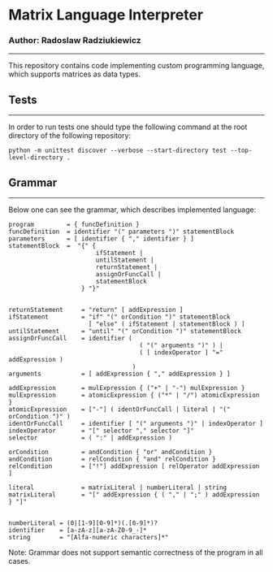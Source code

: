 # Matrix Language Interpreter

### Author: Radoslaw Radziukiewicz

---

This repository contains code implementing custom 
programming language, which supports matrices 
as data types.

## Tests

---

In order to run tests one should type the following command 
at the root directory of the following repository:

```shell
python -m unittest discover --verbose --start-directory test --top-level-directory .
```

## Grammar 

---

Below one can see the grammar, which describes implemented language:


```
program         = { funcDefinition }
funcDefinition  = identifier "(" parameters ")" statementBlock
parameters      = [ identifier { "," identifier } ] 
statementBlock  =  "{" {
                        ifStatement |
                        untilStatement |
                        returnStatement |
                        assignOrFuncCall |
                        statementBlock
                    } "}"


returnStatement     = "return" [ addExpression ]
ifStatement         = "if" "(" orCondition ")" statementBlock
                      [ "else" ( ifStatement | statementBlock ) ]
untilStatement      = "until" "(" orCondition ")" statementBlock
assignOrFuncCall    = identifier ( 
                                    ( "(" arguments ")" ) |
                                    ( [ indexOperator ] "=" addExpression )
                                  )
arguments           = [ addExpression { "," addExpression } ]

addExpression       = mulExpression { ("+" | "-") mulExpression }
mulExpression       = atomicExpression { ("*" | "/") atomicExpression }
atomicExpression    = ["-"] ( identOrFuncCall | literal | "(" orCondition ")" )
identOrFuncCall     = identifier [ "(" arguments ")" | indexOperator ]
indexOperator       = "[" selector "," selector "]"
selector            = ( ":" | addExpression )

orCondition         = andCondition { "or" andCondition }
andCondition        = relCondition { "and" relCondition }
relCondition        = ["!"] addExpression [ relOperator addExpression ]

literal             = matrixLiteral | numberLiteral | string
matrixLiteral       = "[" addExpression { ( "," | ";" ) addExpression } "]"


numberLiteral = (0|[1-9][0-9]*)(.[0-9]*)?
identifier    = [a-zA-z][a-zA-Z0-9_-]*
string        = "[Alfa-numeric characters]*"
```

Note: Grammar does not support semantic correctness of the program in all cases.


